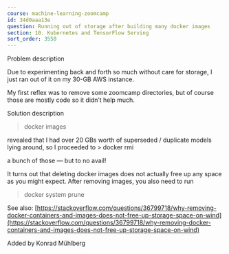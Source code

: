 ```yaml
---
course: machine-learning-zoomcamp
id: 34d0aaa13e
question: Running out of storage after building many docker images
section: 10. Kubernetes and TensorFlow Serving
sort_order: 3550
---
```


Problem description

Due to experimenting back and forth so much without care for storage, I just ran out of it on my 30-GB AWS instance.

My first reflex was to remove some zoomcamp directories, but of course those are mostly code so it didn’t help much.

Solution description

> docker images

revealed that I had over 20 GBs worth of superseded / duplicate models lying around, so I proceeded to > docker rmi

a bunch of those — but to no avail!

It turns out that deleting docker images does not actually free up any space as you might expect. After removing images, you also need to run

> docker system prune

See also: [https://stackoverflow.com/questions/36799718/why-removing-docker-containers-and-images-does-not-free-up-storage-space-on-wind](https://stackoverflow.com/questions/36799718/why-removing-docker-containers-and-images-does-not-free-up-storage-space-on-wind)

Added by Konrad Mühlberg


